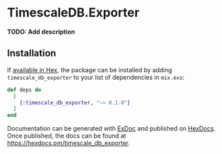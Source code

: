 # TimescaleDB.Exporter

**TODO: Add description**

## Installation

If [available in Hex](https://hex.pm/docs/publish), the package can be installed
by adding `timescale_db_exporter` to your list of dependencies in `mix.exs`:

```elixir
def deps do
  [
    {:timescale_db_exporter, "~> 0.1.0"}
  ]
end
```

Documentation can be generated with [ExDoc](https://github.com/elixir-lang/ex_doc)
and published on [HexDocs](https://hexdocs.pm). Once published, the docs can
be found at <https://hexdocs.pm/timescale_db_exporter>.

